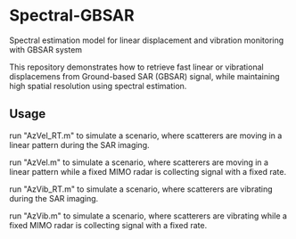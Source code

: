 # Spectral-GBSAR
Spectral estimation model for linear displacement and vibration monitoring with GBSAR system 

This repository demonstrates how to retrieve fast linear or vibrational displacemens from Ground-based SAR (GBSAR) signal, while maintaining high spatial resolution using spectral estimation.
## Usage
run "AzVel_RT.m" to simulate a scenario, where scatterers are moving in a linear pattern during the SAR imaging.

run "AzVel.m" to simulate a scenario, where scatterers are moving in a linear pattern while a fixed MIMO radar is collecting signal with a fixed rate.

run "AzVib_RT.m" to simulate a scenario, where scatterers are vibrating during the SAR imaging.

run "AzVib.m" to simulate a scenario, where scatterers are vibrating while a fixed MIMO radar is collecting signal with a fixed rate.
